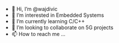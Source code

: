 - 👋 Hi, I’m @wajdivic
- 👀 I’m interested in Embedded Systems
- 🌱 I’m currently learning C/C++
- 💞️ I’m looking to collaborate on 5G projects
- 📫 How to reach me ...

<!---
wajdivic/wajdivic is a ✨ special ✨ repository because its `README.md` (this file) appears on your GitHub profile.
You can click the Preview link to take a look at your changes.
--->
